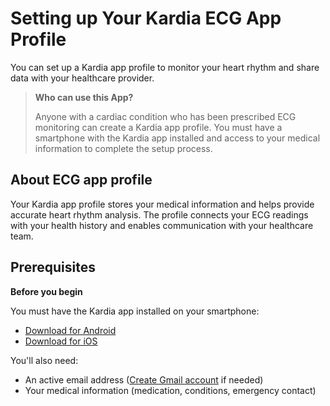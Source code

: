 # Setting up Your Kardia ECG App Profile

You can set up a Kardia app profile to monitor your heart rhythm and share data with your healthcare provider.

> **Who can use this App?**
>
> Anyone with a cardiac condition who has been prescribed ECG monitoring can create a Kardia app profile. You must have a smartphone with the Kardia app installed and access to your medical information to complete the setup process.

## About ECG app profile

Your Kardia app profile stores your medical information and helps provide accurate heart rhythm analysis. The profile connects your ECG readings with your health history and enables communication with your healthcare team.

## Prerequisites

**Before you begin**
 
You must have the Kardia app installed on your smartphone:
 - [Download for Android](https://play.google.com/store/apps/details?id=com.alivecor.kardia)
 - [Download for iOS](https://apps.apple.com/us/app/kardia/id441136284)
 
 You'll also need:
 - An active email address ([Create Gmail account](https://accounts.google.com/signup) if needed)
 - Your medical information (medication, conditions, emergency contact)